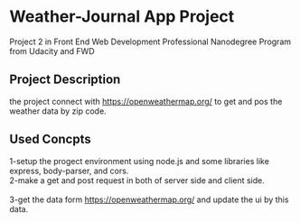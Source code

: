 # Weather-Journal App Project
Project 2 in Front End Web Development Professional Nanodegree Program from Udacity and FWD

## Project Description
the project connect with https://openweathermap.org/ to get and pos the weather data by zip code.

## Used Concpts
1-setup the progect environment using node.js and some libraries like express, body-parser, and cors.</br>
2-make a get and post request in both of server side and client side.</br></br>
3-get the data form https://openweathermap.org/ and update the ui by this data.</br>
